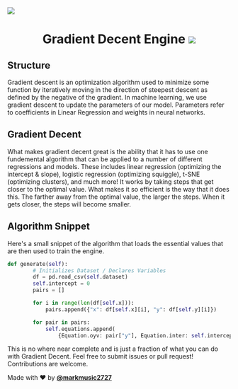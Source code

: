 <img src="https://i.ibb.co/zS1g2ww/header.png" />

<h1 align="center"> <b>Gradient Decent Engine</b>
<img src="https://github.com/alii/use-last-fm/workflows/CI/badge.svg" />
</h1>

## Structure

Gradient descent is an optimization algorithm used to minimize some function by iteratively moving in the direction of steepest descent as defined by the negative of the gradient. In machine learning, we use gradient descent to update the parameters of our model. Parameters refer to coefficients in Linear Regression and weights in neural networks.

## Gradient Decent

What makes gradient decent great is the ability that it has to use one fundemental algorithm that can be applied to a number of different regressions and models. These includes linear regression (optimizing the intercept & slope), logistic regression (optimizing squiggle), t-SNE (optimizing clusters), and much more! It works by taking steps that get closer to the optimal value. What makes it so efficient is the way that it does this. The farther away from the optimal value, the larger the steps. When it gets closer, the steps will become smaller.

## Algorithm Snippet

Here's a small snippet of the algorithm that loads the essential values that are then used to train the engine.

```py
def generate(self):
        # Initializes Dataset / Declares Variables
        df = pd.read_csv(self.dataset)
        self.intercept = 0
        pairs = []

        for i in range(len(df[self.x])):
            pairs.append({"x": df[self.x][i], "y": df[self.y][i]})

        for pair in pairs:
            self.equations.append(
                {Equation.oyv: pair["y"], Equation.inter: self.intercept, Equation.sl: self.slope, Equation.x: pair["x"]})
```

This is no where near complete and is just a fraction of what you can do with Gradient Decent. Feel free to submit issues or pull request! Contributions are welcome.

Made with ❤️ by __[@markmusic2727](https://twitter.com/MarkMusic2727)__



